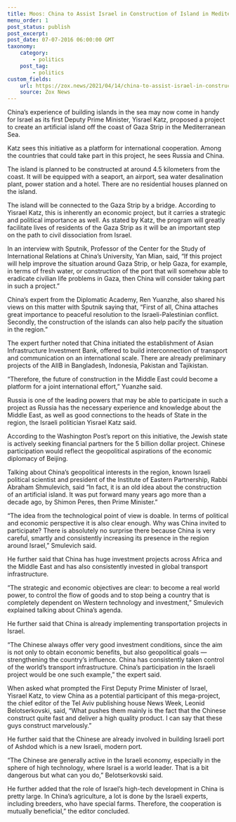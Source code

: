 ```yaml
--- 
title: Moos: China to Assist Israel in Construction of Island in Mediterranean Sea
menu_order: 1 
post_status: publish 
post_excerpt: 
post_date: 07-07-2016 06:00:00 GMT
taxonomy: 
    category: 
        - politics   
    post_tag: 
        - politics   
custom_fields: 
    url: https://zox.news/2021/04/14/china-to-assist-israel-in-construction-of-island-in-mediterranean-sea/
    source: Zox News  
--- 
```


China’s experience of building islands in the sea may now come in handy for Israel as its first Deputy Prime Minister, Yisrael Katz, proposed a project to create an artificial island off the coast of Gaza Strip in the Mediterranean Sea.

Katz sees this initiative as a platform for international cooperation. Among the countries that could take part in this project, he sees Russia and China.

The island is planned to be constructed at around 4.5 kilometers from the coast. It will be equipped with a seaport, an airport, sea water desalination plant, power station and a hotel.  There are no residential houses planned on the island.

The island will be connected to the Gaza Strip by a bridge. According to Yisrael Katz, this is inherently an economic project, but it carries a strategic and political importance as well. As stated by Katz, the program will greatly facilitate lives of residents of the Gaza Strip as it will be an important step on the path to civil dissociation from Israel.

In an interview with Sputnik, Professor of the Center for the Study of International Relations at China’s University, Yan Mian, said, “If this project will help improve the situation around Gaza Strip, or help Gaza, for example, in terms of fresh water, or construction of the port that will somehow able to eradicate civilian life problems in Gaza, then China will consider taking part in such a project.”

China’s expert from the Diplomatic Academy, Ren Yuanzhe, also shared his views on this matter with Sputnik saying that, “First of all, China attaches great importance to peaceful resolution to the Israeli-Palestinian conflict. Secondly, the construction of the islands can also help pacify the situation in the region.”

The expert further noted that China initiated the establishment of Asian Infrastructure Investment Bank, offered to build interconnection of transport and communication on an international scale. There are already preliminary projects of the AIIB in Bangladesh, Indonesia, Pakistan and Tajikistan.

“Therefore, the future of construction in the Middle East could become a platform for a joint international effort,” Yuanzhe said.

Russia is one of the leading powers that may be able to participate in such a project as Russia has the necessary experience and knowledge about the Middle East, as well as good connections to the heads of State in the region, the Israeli politician Yisrael Katz said.

According to the Washington Post’s report on this initiative, the Jewish state is actively seeking financial partners for the 5 billion dollar project. Chinese participation would reflect the geopolitical aspirations of the economic diplomacy of Beijing.

Talking about China’s geopolitical interests in the region, known Israeli political scientist and president of the Institute of Eastern Partnership, Rabbi Abraham Shmulevich, said “In fact, it is an old idea about the construction of an artificial island. It was put forward many years ago more than a decade ago, by Shimon Peres, then Prime Minister.”

“The idea from the technological point of view is doable. In terms of political and economic perspective it is also clear enough. Why was China invited to participate? There is absolutely no surprise there because China is very careful, smartly and consistently increasing its presence in the region around Israel,” Smulevich said.

He further said that China has huge investment projects across Africa and the Middle East and has also consistently invested in global transport infrastructure.

“The strategic and economic objectives are clear: to become a real world power, to control the flow of goods and to stop being a country that is completely dependent on Western technology and investment,” Smulevich explained talking about China’s agenda.

He further said that China is already implementing transportation projects in Israel.

“The Chinese always offer very good investment conditions, since the aim is not only to obtain economic benefits, but also geopolitical goals — strengthening the country’s influence. China has consistently taken control of the world’s transport infrastructure. China’s participation in the Israeli project would be one such example,” the expert said.

When asked what prompted the First Deputy Prime Minister of Israel, Yisrael Katz, to view China as a potential participant of this mega-project, the chief editor of the Tel Aviv publishing house News Week, Leonid Belotserkovski, said, “What pushes them mainly is the fact that the Chinese construct quite fast and deliver a high quality product. I can say that these guys construct marvelously.”

He further said that the Chinese are already involved in building Israeli port of Ashdod which is a new Israeli, modern port.

“The Chinese are generally active in the Israeli economy, especially in the sphere of high technology, where Israel is a world leader. That is a bit dangerous but what can you do,” Belotserkovski said.

He further added that the role of Israel’s high-tech development in China is pretty large. In China’s agriculture, a lot is done by the Israeli experts, including breeders, who have special farms. Therefore, the cooperation is mutually beneficial,” the editor concluded.